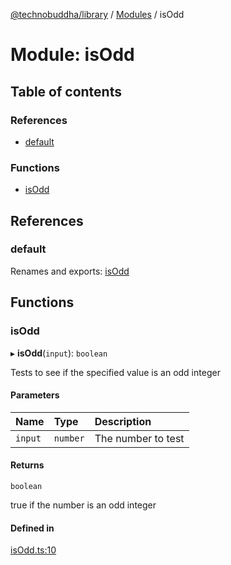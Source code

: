 [@technobuddha/library](../../README.md) / [Modules](../Modules.md) / isOdd

# Module: isOdd

## Table of contents

### References

- [default](isOdd.md#default)

### Functions

- [isOdd](isOdd.md#isodd)

## References

### default

Renames and exports: [isOdd](isOdd.md#isodd)

## Functions

### isOdd

▸ **isOdd**(`input`): `boolean`

Tests to see if the specified value is an odd integer

#### Parameters

| Name | Type | Description |
| :------ | :------ | :------ |
| `input` | `number` | The number to test |

#### Returns

`boolean`

true if the number is an odd integer

#### Defined in

[isOdd.ts:10](../../src/isOdd.ts#L10)
